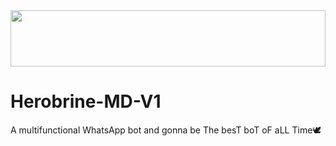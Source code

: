 <img src="https://i.imgur.com/dBaSKWF.gif" height="90" width="100%">

# Herobrine-MD-V1
A multifunctional WhatsApp bot and gonna be The besT boT oF aLL Time🕊️
